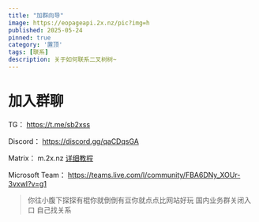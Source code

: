```yaml
---
title: "加群向导"
image: https://eopageapi.2x.nz/pic?img=h
published: 2025-05-24
pinned: true
category: '置顶'
tags: [联系]
description: 关于如何联系二叉树树~
---
```


# 加入群聊

TG： https://t.me/sb2xss

Discord： https://discord.gg/qaCDqsGA

Matrix： m.2x.nz [详细教程](/posts/element/)

Microsoft Team： https://teams.live.com/l/community/FBA6DNy_XOUr-3vxwI?v=g1

> 你往小腹下探探有棍你就倒倒有豆你就点点比网站好玩
> 国内业务群关闭入口 自己找关系